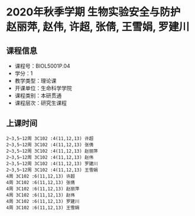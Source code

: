# 2020年秋季学期 生物实验安全与防护 赵丽萍, 赵伟, 许超, 张倩, 王雪娟, 罗建川






## 课程信息

- 课程号：BIOL5001P.04
- 学分：1
- 教学类型：理论课
- 开课单位：生命科学学院
- 课程类别：本研贯通
- 课程层次：研究生课程

## 上课时间

```
2~3,5~12周 3C102 :4(11,12,13) 许超
2~3,5~12周 3C102 :4(11,12,13) 张倩
2~3,5~12周 3C102 :4(11,12,13) 赵丽萍
2~3,5~12周 3C102 :4(11,12,13) 赵伟
2~3,5~12周 3C102 :4(11,12,13) 罗建川
2~3,5~12周 3C102 :4(11,12,13) 王雪娟
4周 3C102 :6(11,12,13) 许超
4周 3C102 :6(11,12,13) 张倩
4周 3C102 :6(11,12,13) 赵丽萍
4周 3C102 :6(11,12,13) 赵伟
4周 3C102 :6(11,12,13) 罗建川
4周 3C102 :6(11,12,13) 王雪娟
```

